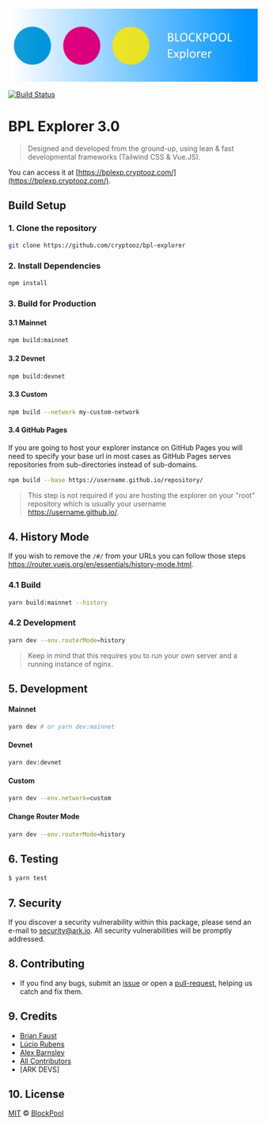 <p align="center">
    <img src="/BPLexplorer.png" />
</p>

[![Build Status](https://img.shields.io/travis/ArkEcosystem/ark-explorer/master.svg?style=flat)](https://travis-ci.org/ArkEcosystem/ark-explorer)

# BPL Explorer 3.0

> Designed and developed from the ground-up, using lean & fast developmental frameworks (Tailwind CSS & Vue.JS).

You can access it at [https://bplexp.cryptooz.com/](https://bplexp.cryptooz.com/).

## Build Setup

### 1. Clone the repository

```bash
git clone https://github.com/cryptooz/bpl-explorer
```

### 2. Install Dependencies

```bash
npm install
```

### 3. Build for Production

#### 3.1 Mainnet

```bash
npm build:mainnet
```

#### 3.2 Devnet

```bash
npm build:devnet
```

#### 3.3 Custom

```bash
npm build --network my-custom-network
```

#### 3.4 GitHub Pages

If you are going to host your explorer instance on GitHub Pages you will need to specify your base url in most cases as GitHub Pages serves repositories from sub-directories instead of sub-domains.

```bash
npm build --base https://username.github.io/repository/
```

> This step is not required if you are hosting the explorer on your "root" repository which is usually your username https://username.github.io/.

## 4. History Mode

If you wish to remove the `/#/` from your URLs you can follow those steps https://router.vuejs.org/en/essentials/history-mode.html.

### 4.1 Build

```bash
yarn build:mainnet --history
```

### 4.2 Development

```bash
yarn dev --env.routerMode=history
```

> Keep in mind that this requires you to run your own server and a running instance of nginx.

## 5. Development

#### Mainnet

```bash
yarn dev # or yarn dev:mainnet
```

#### Devnet

```bash
yarn dev:devnet
```

#### Custom

```bash
yarn dev --env.network=custom
```

#### Change Router Mode

```bash
yarn dev --env.routerMode=history
```

## 6. Testing

``` bash
$ yarn test
```

## 7. Security

If you discover a security vulnerability within this package, please send an e-mail to security@ark.io. All security vulnerabilities will be promptly addressed.

## 8. Contributing

* If you find any bugs, submit an [issue](../../issues) or open a [pull-request](../../pulls), helping us catch and fix them.

## 9. Credits

- [Brian Faust](https://github.com/faustbrian)
- [Lúcio Rubens](https://github.com/luciorubeens)
- [Alex Barnsley](https://github.com/alexbarnsley)
- [All Contributors](../../contributors)
- [ARK DEVS]

## 10. License

[MIT](LICENSE) © [BlockPool](https://blockpool.io)
